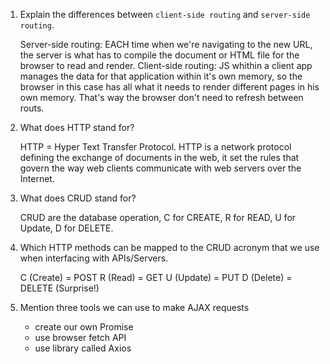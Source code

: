 1.  Explain the differences between `client-side routing` and `server-side routing`.

    Server-side routing: EACH time when we're navigating to the new URL, the server is what has to compile the document or HTML file for the browser to read and render.
    Client-side routing: JS whithin a client app manages the data for that application within it's own memory, so the browser in this case has all what it needs to render different pages in his own memory. That's way the browser don't need to refresh between routs.

2.  What does HTTP stand for?

    HTTP =  Hyper Text Transfer Protocol. HTTP is a network protocol defining the exchange of documents in the web, it set the rules that govern the way web clients communicate with web servers over the Internet.

3.  What does CRUD stand for?

    CRUD are the database  operation, C for CREATE, R for READ, U for Update, D for DELETE.

4.  Which HTTP methods can be mapped to the CRUD acronym that we use when interfacing with APIs/Servers.

    C (Create) = POST
    R (Read) = GET
    U (Update) = PUT
    D (Delete) = DELETE (Surprise!)

5.  Mention three tools we can use to make AJAX requests

    - create our own Promise
    - use browser fetch API
    - use library called Axios